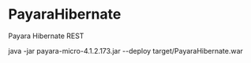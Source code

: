 # PayaraHibernate
Payara Hibernate REST 


java -jar payara-micro-4.1.2.173.jar --deploy target/PayaraHibernate.war



